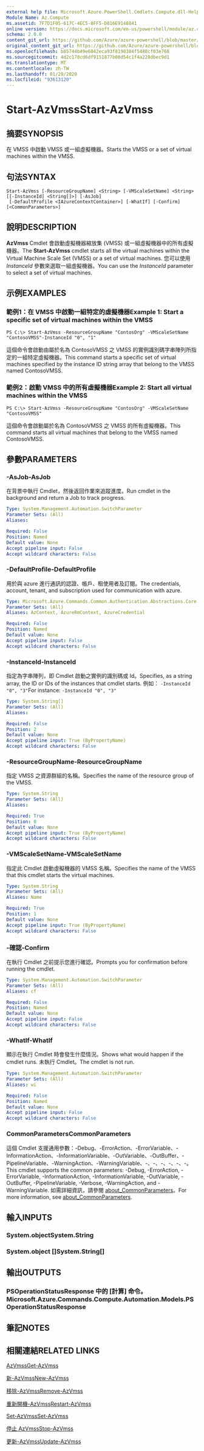 ```yaml
---
external help file: Microsoft.Azure.PowerShell.Cmdlets.Compute.dll-Help.xml
Module Name: Az.Compute
ms.assetid: 7F7D1F05-617C-4EC5-8FF5-D816E9148841
online version: https://docs.microsoft.com/en-us/powershell/module/az.compute/start-azvmss
schema: 2.0.0
content_git_url: https://github.com/Azure/azure-powershell/blob/master/src/Compute/Compute/help/Start-AzVmss.md
original_content_git_url: https://github.com/Azure/azure-powershell/blob/master/src/Compute/Compute/help/Start-AzVmss.md
ms.openlocfilehash: b85744b49e6042eca93f8198384f5488cf03e768
ms.sourcegitcommit: 4d2c178cd6df9151877b08d54c1f4a228dbec9d1
ms.translationtype: MT
ms.contentlocale: zh-TW
ms.lasthandoff: 01/29/2020
ms.locfileid: "93613120"
---
```

# <span data-ttu-id="6a2f2-101">Start-AzVmss</span><span class="sxs-lookup"><span data-stu-id="6a2f2-101">Start-AzVmss</span></span>

## <span data-ttu-id="6a2f2-102">摘要</span><span class="sxs-lookup"><span data-stu-id="6a2f2-102">SYNOPSIS</span></span>
<span data-ttu-id="6a2f2-103">在 VMSS 中啟動 VMSS 或一組虛擬機器。</span><span class="sxs-lookup"><span data-stu-id="6a2f2-103">Starts the VMSS or a set of virtual machines within the VMSS.</span></span>

## <span data-ttu-id="6a2f2-104">句法</span><span class="sxs-lookup"><span data-stu-id="6a2f2-104">SYNTAX</span></span>

```
Start-AzVmss [-ResourceGroupName] <String> [-VMScaleSetName] <String> [[-InstanceId] <String[]>] [-AsJob]
 [-DefaultProfile <IAzureContextContainer>] [-WhatIf] [-Confirm] [<CommonParameters>]
```

## <span data-ttu-id="6a2f2-105">說明</span><span class="sxs-lookup"><span data-stu-id="6a2f2-105">DESCRIPTION</span></span>
<span data-ttu-id="6a2f2-106">**AzVmss** Cmdlet 會啟動虛擬機器縮放集 (VMSS) 或一組虛擬機器中的所有虛擬機器。</span><span class="sxs-lookup"><span data-stu-id="6a2f2-106">The **Start-AzVmss** cmdlet starts all the virtual machines within the Virtual Machine Scale Set (VMSS) or a set of virtual machines.</span></span>
<span data-ttu-id="6a2f2-107">您可以使用 *InstanceId* 參數來選取一組虛擬機器。</span><span class="sxs-lookup"><span data-stu-id="6a2f2-107">You can use the *InstanceId* parameter to select a set of virtual machines.</span></span>

## <span data-ttu-id="6a2f2-108">示例</span><span class="sxs-lookup"><span data-stu-id="6a2f2-108">EXAMPLES</span></span>

### <span data-ttu-id="6a2f2-109">範例1：在 VMSS 中啟動一組特定的虛擬機器</span><span class="sxs-lookup"><span data-stu-id="6a2f2-109">Example 1: Start a specific set of virtual machines within the VMSS</span></span>
```
PS C:\> Start-AzVmss -ResourceGroupName "ContosOrg" -VMScaleSetName "ContosoVMSS"-InstanceId "0", "1"
```

<span data-ttu-id="6a2f2-110">這個命令會啟動由屬於名為 ContosoVMSS 之 VMSS 的實例識別碼字串陣列所指定的一組特定虛擬機器。</span><span class="sxs-lookup"><span data-stu-id="6a2f2-110">This command starts a specific set of virtual machines specified by the instance ID string array that belong to the VMSS named ContosoVMSS.</span></span>

### <span data-ttu-id="6a2f2-111">範例2：啟動 VMSS 中的所有虛擬機器</span><span class="sxs-lookup"><span data-stu-id="6a2f2-111">Example 2: Start all virtual machines within the VMSS</span></span>
```
PS C:\> Start-AzVmss -ResourceGroupName "ContosOrg" -VMScaleSetName "ContosoVMSS"
```

<span data-ttu-id="6a2f2-112">這個命令會啟動屬於名為 ContosoVMSS 之 VMSS 的所有虛擬機器。</span><span class="sxs-lookup"><span data-stu-id="6a2f2-112">This command starts all virtual machines that belong to the VMSS named ContosoVMSS.</span></span>

## <span data-ttu-id="6a2f2-113">參數</span><span class="sxs-lookup"><span data-stu-id="6a2f2-113">PARAMETERS</span></span>

### <span data-ttu-id="6a2f2-114">-AsJob</span><span class="sxs-lookup"><span data-stu-id="6a2f2-114">-AsJob</span></span>
<span data-ttu-id="6a2f2-115">在背景中執行 Cmdlet，然後返回作業來追蹤進度。</span><span class="sxs-lookup"><span data-stu-id="6a2f2-115">Run cmdlet in the background and return a Job to track progress.</span></span>

```yaml
Type: System.Management.Automation.SwitchParameter
Parameter Sets: (All)
Aliases:

Required: False
Position: Named
Default value: None
Accept pipeline input: False
Accept wildcard characters: False
```

### <span data-ttu-id="6a2f2-116">-DefaultProfile</span><span class="sxs-lookup"><span data-stu-id="6a2f2-116">-DefaultProfile</span></span>
<span data-ttu-id="6a2f2-117">用於與 azure 進行通訊的認證、帳戶、租使用者及訂閱。</span><span class="sxs-lookup"><span data-stu-id="6a2f2-117">The credentials, account, tenant, and subscription used for communication with azure.</span></span>

```yaml
Type: Microsoft.Azure.Commands.Common.Authentication.Abstractions.Core.IAzureContextContainer
Parameter Sets: (All)
Aliases: AzContext, AzureRmContext, AzureCredential

Required: False
Position: Named
Default value: None
Accept pipeline input: False
Accept wildcard characters: False
```

### <span data-ttu-id="6a2f2-118">-InstanceId</span><span class="sxs-lookup"><span data-stu-id="6a2f2-118">-InstanceId</span></span>
<span data-ttu-id="6a2f2-119">指定為字串陣列，即 Cmdlet 啟動之實例的識別碼或 Id。</span><span class="sxs-lookup"><span data-stu-id="6a2f2-119">Specifies, as a string array, the ID or IDs of the instances that cmdlet starts.</span></span>
<span data-ttu-id="6a2f2-120">例如： `-InstanceId "0", "3"`</span><span class="sxs-lookup"><span data-stu-id="6a2f2-120">For instance: `-InstanceId "0", "3"`</span></span>

```yaml
Type: System.String[]
Parameter Sets: (All)
Aliases:

Required: False
Position: 2
Default value: None
Accept pipeline input: True (ByPropertyName)
Accept wildcard characters: False
```

### <span data-ttu-id="6a2f2-121">-ResourceGroupName</span><span class="sxs-lookup"><span data-stu-id="6a2f2-121">-ResourceGroupName</span></span>
<span data-ttu-id="6a2f2-122">指定 VMSS 之資源群組的名稱。</span><span class="sxs-lookup"><span data-stu-id="6a2f2-122">Specifies the name of the resource group of the VMSS.</span></span>

```yaml
Type: System.String
Parameter Sets: (All)
Aliases:

Required: True
Position: 0
Default value: None
Accept pipeline input: True (ByPropertyName)
Accept wildcard characters: False
```

### <span data-ttu-id="6a2f2-123">-VMScaleSetName</span><span class="sxs-lookup"><span data-stu-id="6a2f2-123">-VMScaleSetName</span></span>
<span data-ttu-id="6a2f2-124">指定此 Cmdlet 啟動虛擬機器的 VMSS 名稱。</span><span class="sxs-lookup"><span data-stu-id="6a2f2-124">Specifies the name of the VMSS that this cmdlet starts the virtual machines.</span></span>

```yaml
Type: System.String
Parameter Sets: (All)
Aliases: Name

Required: True
Position: 1
Default value: None
Accept pipeline input: True (ByPropertyName)
Accept wildcard characters: False
```

### <span data-ttu-id="6a2f2-125">-確認</span><span class="sxs-lookup"><span data-stu-id="6a2f2-125">-Confirm</span></span>
<span data-ttu-id="6a2f2-126">在執行 Cmdlet 之前提示您進行確認。</span><span class="sxs-lookup"><span data-stu-id="6a2f2-126">Prompts you for confirmation before running the cmdlet.</span></span>

```yaml
Type: System.Management.Automation.SwitchParameter
Parameter Sets: (All)
Aliases: cf

Required: False
Position: Named
Default value: None
Accept pipeline input: False
Accept wildcard characters: False
```

### <span data-ttu-id="6a2f2-127">-WhatIf</span><span class="sxs-lookup"><span data-stu-id="6a2f2-127">-WhatIf</span></span>
<span data-ttu-id="6a2f2-128">顯示在執行 Cmdlet 時會發生什麼情況。</span><span class="sxs-lookup"><span data-stu-id="6a2f2-128">Shows what would happen if the cmdlet runs.</span></span> <span data-ttu-id="6a2f2-129">未執行 Cmdlet。</span><span class="sxs-lookup"><span data-stu-id="6a2f2-129">The cmdlet is not run.</span></span>

```yaml
Type: System.Management.Automation.SwitchParameter
Parameter Sets: (All)
Aliases: wi

Required: False
Position: Named
Default value: None
Accept pipeline input: False
Accept wildcard characters: False
```

### <span data-ttu-id="6a2f2-130">CommonParameters</span><span class="sxs-lookup"><span data-stu-id="6a2f2-130">CommonParameters</span></span>
<span data-ttu-id="6a2f2-131">這個 Cmdlet 支援通用參數：-Debug、-ErrorAction、-ErrorVariable、-InformationAction、-InformationVariable、-OutVariable、-OutBuffer、-PipelineVariable、-WarningAction、-WarningVariable、-、-、-、-、-、-。</span><span class="sxs-lookup"><span data-stu-id="6a2f2-131">This cmdlet supports the common parameters: -Debug, -ErrorAction, -ErrorVariable, -InformationAction, -InformationVariable, -OutVariable, -OutBuffer, -PipelineVariable, -Verbose, -WarningAction, and -WarningVariable.</span></span> <span data-ttu-id="6a2f2-132">如需詳細資訊，請參閱 [about_CommonParameters](https://go.microsoft.com/fwlink/?LinkID=113216)。</span><span class="sxs-lookup"><span data-stu-id="6a2f2-132">For more information, see [about_CommonParameters](https://go.microsoft.com/fwlink/?LinkID=113216).</span></span>

## <span data-ttu-id="6a2f2-133">輸入</span><span class="sxs-lookup"><span data-stu-id="6a2f2-133">INPUTS</span></span>

### <span data-ttu-id="6a2f2-134">System.object</span><span class="sxs-lookup"><span data-stu-id="6a2f2-134">System.String</span></span>

### <span data-ttu-id="6a2f2-135">System.object []</span><span class="sxs-lookup"><span data-stu-id="6a2f2-135">System.String[]</span></span>

## <span data-ttu-id="6a2f2-136">輸出</span><span class="sxs-lookup"><span data-stu-id="6a2f2-136">OUTPUTS</span></span>

### <span data-ttu-id="6a2f2-137">PSOperationStatusResponse 中的 [計算] 命令。</span><span class="sxs-lookup"><span data-stu-id="6a2f2-137">Microsoft.Azure.Commands.Compute.Automation.Models.PSOperationStatusResponse</span></span>

## <span data-ttu-id="6a2f2-138">筆記</span><span class="sxs-lookup"><span data-stu-id="6a2f2-138">NOTES</span></span>

## <span data-ttu-id="6a2f2-139">相關連結</span><span class="sxs-lookup"><span data-stu-id="6a2f2-139">RELATED LINKS</span></span>

[<span data-ttu-id="6a2f2-140">AzVmss</span><span class="sxs-lookup"><span data-stu-id="6a2f2-140">Get-AzVmss</span></span>](./Get-AzVmss.md)

[<span data-ttu-id="6a2f2-141">新-AzVmss</span><span class="sxs-lookup"><span data-stu-id="6a2f2-141">New-AzVmss</span></span>](./New-AzVmss.md)

[<span data-ttu-id="6a2f2-142">移除-AzVmss</span><span class="sxs-lookup"><span data-stu-id="6a2f2-142">Remove-AzVmss</span></span>](./Remove-AzVmss.md)

[<span data-ttu-id="6a2f2-143">重新開機-AzVmss</span><span class="sxs-lookup"><span data-stu-id="6a2f2-143">Restart-AzVmss</span></span>](./Restart-AzVmss.md)

[<span data-ttu-id="6a2f2-144">Set-AzVmss</span><span class="sxs-lookup"><span data-stu-id="6a2f2-144">Set-AzVmss</span></span>](./Set-AzVmss.md)

[<span data-ttu-id="6a2f2-145">停止 AzVmss</span><span class="sxs-lookup"><span data-stu-id="6a2f2-145">Stop-AzVmss</span></span>](./Stop-AzVmss.md)

[<span data-ttu-id="6a2f2-146">更新-AzVmss</span><span class="sxs-lookup"><span data-stu-id="6a2f2-146">Update-AzVmss</span></span>](./Update-AzVmss.md)


